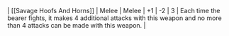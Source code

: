 | [[Savage Hoofs And Horns]] | Melee | Melee | +1  | -2  | 3   | Each time the bearer fights, it makes 4 additional attacks with this weapon and no more than 4 attacks can be made with this weapon. | 
